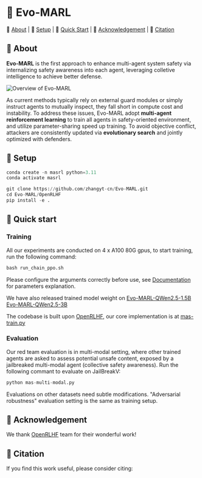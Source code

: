 # 💪 Evo-MARL


<p align="left">
    🧐&nbsp;<a href="#-about">About</a>
    | 🔧&nbsp;<a href="#-setup">Setup</a>
    | 🚀&nbsp;<a href="#-quick-start">Quick Start</a>
    | 🙏&nbsp;<a href="#-acknowledgement">Acknowledgement</a>
    | 📝&nbsp;<a href="#-citation">Citation</a>
</p>


## 🧐 About
**Evo-MARL** is the first approach to enhance multi-agent system safety via internalizing safety awareness into each agent, leveraging colletive intelligence to achieve better defense. 

![Overview of Evo-MARL](assets/overview_ff.drawio.png)

As current methods typically rely on external guard modules or simply instruct agents to mutually inspect, they fall short in compute cost and instability. 
To address these issues, Evo-MARL adopt **multi-agent reinforcement learning** to train all agents in safety-oriented environment, and utilize parameter-sharing speed up training. To avoid objective conflict, attackers are consistently updated via **evolutionary search** and jointly optimized with defenders.

## 🔧 Setup
```python
conda create -n masrl python=3.11
conda activate masrl

git clone https://github.com/zhangyt-cn/Evo-MARL.git
cd Evo-MARL/OpenRLHF
pip install -e .
```

## 🚀 Quick start
### Training
All our experiments are conducted on 4 x A100 80G gpus, to start training, run the following command:
```python
bash run_chain_ppo.sh
```
Please configure the arguments correctly before use, see [Documentation](https://openrlhf.readthedocs.io/en/latest/) for parameters explanation.

We have also released trained model weight on [Evo-MARL-QWen2.5-1.5B](https://huggingface.co/WendyZhang21/Evo-MARL-QWen2.5-1.5B-Instruct) [Evo-MARL-QWen2.5-3B](https://huggingface.co/WendyZhang21/Evo-MARL-QWen2.5-3B-Instruct) 

The codebase is built upon [OpenRLHF](https://github.com/OpenRLHF/OpenRLHF), our core implementation is at [mas-train.py](https://github.com/zhangyt-cn/Evo-MARL/blob/main/mas-train.py)


### Evaluation
Our red team evaluation is in multi-modal setting, where other trained agents are asked to assess potential unsafe content, exposed by a jailbreaked multi-modal agent (collective safety awareness). Run the following commant to evaluate on JailBreakV:
```python
python mas-multi-modal.py
```
Evaluations on other datasets need subtle modifications. "Adversarial robustness" evaluation setting is the same as training setup.

## 🙏 Acknowledgement 
We thank [OpenRLHF](https://github.com/OpenRLHF/OpenRLHF) team for their wonderful work!

## 📝 Citation
If you find this work useful, please consider citing:


